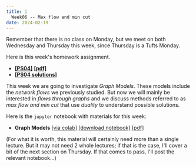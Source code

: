 ```yaml
---
title: |
  Week06 -- Max flow and min cut
date: 2024-02-19
---
```


Remember that there is no class on Monday, but we meet on both
Wednesday and Thursday this week, since Thursday is a Tufts Monday.

Here is this week's homework assignment.

- [**[PS04]**](/course-assignments/PS04--2024-02-23.html)
  [**[pdf]**](/course-assignments/PS04--2024-02-23.pdf)
- [**[PS04 solutions]**](/course-assignments/PS04--2024-02-23--solutions.html)

This week we are going to investigate *Graph Models*. These models
include the *network flows* we previously studied. But now we will
mainly be interested in *flows through graphs* and we discuss methods
referred to as *max flow and min cut* that use *duality* to understand
possible solutions.

Here is the `jupyter` notebook with materials for this week:

- **Graph Models**
  [[via colab]](https://colab.research.google.com/github/gmcninch-tufts/2024-Sp-Math087/blob/main/course-content/week06-01--graph-models.ipynb)
  [[download notebook]](/course-content/week06-01--graph-models.ipynb) 
  [[pdf]](/course-content/week06-01--graph-models.pdf)   

(For what it is worth, this material will certainly need more than a
single lecture. But it may not need 2 whole lectures; if that is the
case, I'll cover a bit of the next section on Thursday. If that comes
to pass, I'll post the relevant notebook...)
